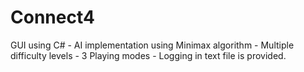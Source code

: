 # Connect4
GUI using C# - AI implementation using Minimax algorithm - Multiple difficulty levels - 3 Playing modes - Logging in text file is provided.
